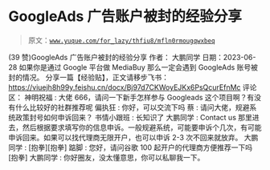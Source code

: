 # GoogleAds 广告账户被封的经验分享

> 原文：[`www.yuque.com/for_lazy/thfiu8/mfln0rmougqwxbeq`](https://www.yuque.com/for_lazy/thfiu8/mfln0rmougqwxbeq)

<ne-h2 id="6cfd63b7" data-lake-id="6cfd63b7"><ne-heading-ext><ne-heading-anchor></ne-heading-anchor><ne-heading-fold></ne-heading-fold></ne-heading-ext><ne-heading-content><ne-text id="ucf254cf4">(39 赞)GoogleAds 广告账户被封的经验分享</ne-text></ne-heading-content></ne-h2> <ne-p id="u1847f7e5" data-lake-id="u1847f7e5"><ne-text id="uf44c1d28">作者： 大鹏同学</ne-text></ne-p> <ne-p id="u4d83a85d" data-lake-id="u4d83a85d"><ne-text id="u8bf972ab">日期：2023-06-28</ne-text></ne-p> <ne-p id="u54d25407" data-lake-id="u54d25407"><ne-text id="ue2eb6061">如果你是通过 Google 平台做 MediaBuy</ne-text></ne-p> <ne-p id="ufc084ffa" data-lake-id="ufc084ffa"><ne-text id="ue55461d6">那么一定会遇到 GoogleAds 账号被封的情况。</ne-text></ne-p> <ne-p id="u2488b376" data-lake-id="u2488b376"><ne-text id="u4c3ef266">分享一篇【经验贴】，正文请移步飞书：</ne-text></ne-p> <ne-p id="u3186bdcc" data-lake-id="u3186bdcc">[<ne-text id="ua2e6946b">https://viuejh8h99y.feishu.cn/docx/Bj97d7CKWoyEJKx6PsQcurEfnMc</ne-text>](https://viuejh8h99y.feishu.cn/docx/Bj97d7CKWoyEJKx6PsQcurEfnMc)</ne-p> <ne-hole id="u79dc8804" data-lake-id="u79dc8804"><ne-card data-card-name="hr" data-card-type="block" id="rNPUI" data-event-boundary="card"><ne-p id="uc33345ab" data-lake-id="uc33345ab"><ne-text id="u7b90ad1f">评论区：</ne-text></ne-p> <ne-p id="u1dd8509d" data-lake-id="u1dd8509d"><ne-text id="u8565010b">神明祝福 : 大佬 666，请问一下新手怎样参与 Googleads 这个项目啊？有没有什么比较好的社群推荐呢</ne-text> <ne-text id="u6abf28bd">偏执狂 : 你好，可以交流下吗</ne-text> <ne-text id="u50203e51">蔡 : 请问大佬，规避系统政策封号如何申诉回来？</ne-text> <ne-text id="uf03e03e5">书情小跟班 : 长知识了</ne-text> <ne-text id="u8e4a8312">大鹏同学 : Contact us 那里进去，然后根据要求填写你的信息申诉。一般规避系统，可能要申诉个几次，有可能申诉回来。如果可以找代理商无限开户，也可以申诉 2-3 次不回来就放弃。</ne-text> <ne-text id="u70f21462">大鹏同学 : [抱拳][抱拳]</ne-text> <ne-text id="u0267f4b7">踮脚 : 您好，请问谷歌 100 起开户的代理商方便推荐一下吗[抱拳]</ne-text> <ne-text id="ud07a7a75">大鹏同学 : 你好圈友，没太懂意思，你可以私聊我一下。</ne-text></ne-p></ne-card></ne-hole>